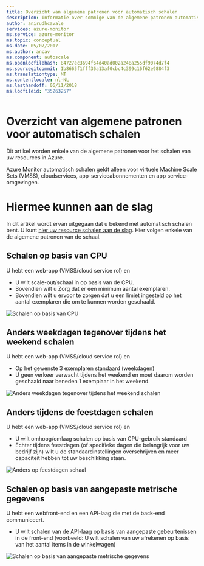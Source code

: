 ```yaml
---
title: Overzicht van algemene patronen voor automatisch schalen
description: Informatie over sommige van de algemene patronen automatisch schalen uw Azure-resource.
author: anirudhcavale
services: azure-monitor
ms.service: azure-monitor
ms.topic: conceptual
ms.date: 05/07/2017
ms.author: ancav
ms.component: autoscale
ms.openlocfilehash: 84727ec3694f64d40ad002a248a255df9074d7f4
ms.sourcegitcommit: 1b8665f1fff36a13af0cbc4c399c16f62e9884f3
ms.translationtype: MT
ms.contentlocale: nl-NL
ms.lasthandoff: 06/11/2018
ms.locfileid: "35263257"
---
```

# <a name="overview-of-common-autoscale-patterns"></a>Overzicht van algemene patronen voor automatisch schalen
Dit artikel worden enkele van de algemene patronen voor het schalen van uw resources in Azure.

Azure Monitor automatisch schalen geldt alleen voor virtuele Machine Scale Sets (VMSS), cloudservices, app-serviceabonnementen en app service-omgevingen. 

# <a name="lets-get-started"></a>Hiermee kunnen aan de slag

In dit artikel wordt ervan uitgegaan dat u bekend met automatisch schalen bent. U kunt [hier uw resource schalen aan de slag][1]. Hier volgen enkele van de algemene patronen van de schaal.

## <a name="scale-based-on-cpu"></a>Schalen op basis van CPU

U hebt een web-app (VMSS/cloud service rol) en 

- U wilt scale-out/schaal in op basis van de CPU.
- Bovendien wilt u Zorg dat er een minimum aantal exemplaren. 
- Bovendien wilt u ervoor te zorgen dat u een limiet ingesteld op het aantal exemplaren die om te kunnen worden geschaald.

![Schalen op basis van CPU][2]

## <a name="scale-differently-on-weekdays-vs-weekends"></a>Anders weekdagen tegenover tijdens het weekend schalen

U hebt een web-app (VMSS/cloud service rol) en

- Op het gewenste 3 exemplaren standaard (weekdagen)
- U geen verkeer verwacht tijdens het weekend en moet daarom worden geschaald naar beneden 1 exemplaar in het weekend.

![Anders weekdagen tegenover tijdens het weekend schalen][3]

## <a name="scale-differently-during-holidays"></a>Anders tijdens de feestdagen schalen

U hebt een web-app (VMSS/cloud service rol) en 

- U wilt omhoog/omlaag schalen op basis van CPU-gebruik standaard
- Echter tijdens feestdagen (of specifieke dagen die belangrijk voor uw bedrijf zijn) wilt u de standaardinstellingen overschrijven en meer capaciteit hebben tot uw beschikking staan.

![Anders op feestdagen schaal][4]

## <a name="scale-based-on-custom-metric"></a>Schalen op basis van aangepaste metrische gegevens

U hebt een webfront-end en een API-laag die met de back-end communiceert. 

- U wilt schalen van de API-laag op basis van aangepaste gebeurtenissen in de front-end (voorbeeld: U wilt schalen van uw afrekenen op basis van het aantal items in de winkelwagen)

![Schalen op basis van aangepaste metrische gegevens][5]

<!--Reference-->
[1]: ./monitoring-autoscale-get-started.md
[2]: ./media/monitoring-autoscale-common-scale-patterns/scale-based-on-cpu.png
[3]: ./media/monitoring-autoscale-common-scale-patterns/weekday-weekend-scale.png
[4]: ./media/monitoring-autoscale-common-scale-patterns/holidays-scale.png
[5]: ./media/monitoring-autoscale-common-scale-patterns/custom-metric-scale.png